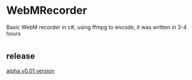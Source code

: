 # WebMRecorder
Basic WebM recorder in c#, using ffmpg to encode, it was written in 3-4 hours
#

## release ##
[alpha v0.01 version](puu.sh/iTqkA/ff1b96a104.7z)
#




